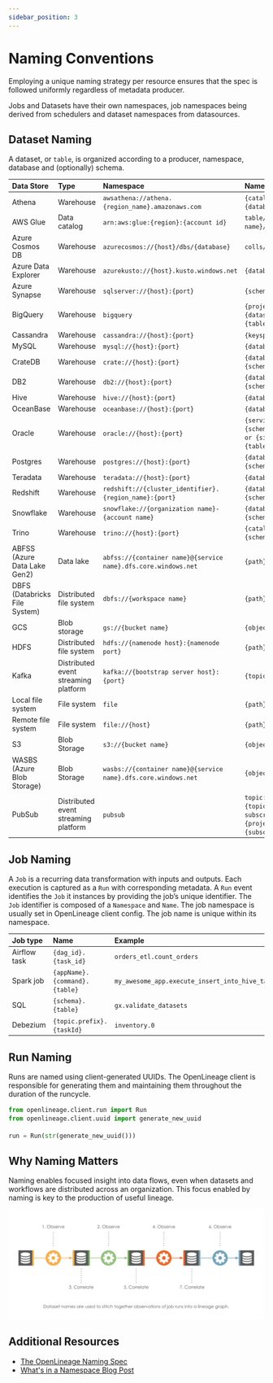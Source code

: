 ```yaml
---
sidebar_position: 3
---
```


# Naming Conventions

Employing a unique naming strategy per resource ensures that the spec is followed uniformly regardless of metadata
producer.

Jobs and Datasets have their own namespaces, job namespaces being derived from schedulers and dataset namespaces from
datasources.

## Dataset Naming

A dataset, or `table`, is organized according to a producer, namespace, database and (optionally) schema.

| Data Store                    | Type                                 | Namespace                                                      | Name                                                                         |
|:------------------------------|:-------------------------------------|:---------------------------------------------------------------|:-----------------------------------------------------------------------------|
| Athena                        | Warehouse                            | `awsathena://athena.{region_name}.amazonaws.com`               | `{catalog}.{database}.{table}`                                               |
| AWS Glue                      | Data catalog                         | `arn:aws:glue:{region}:{account id}`                           | `table/{database name}/{table name}`                                         |
| Azure Cosmos DB               | Warehouse                            | `azurecosmos://{host}/dbs/{database}`                          | `colls/{table}`                                                              |
| Azure Data Explorer           | Warehouse                            | `azurekusto://{host}.kusto.windows.net`                        | `{database}/{table}`                                                         |
| Azure Synapse                 | Warehouse                            | `sqlserver://{host}:{port}`                                    | `{schema}.{table}`                                                           |
| BigQuery                      | Warehouse                            | `bigquery`                                                     | `{project id}.{dataset name}.{table name}`                                   |
| Cassandra                     | Warehouse                            | `cassandra://{host}:{port}`                                    | `{keyspace}.{table}`                                                         |
| MySQL                         | Warehouse                            | `mysql://{host}:{port}`                                        | `{database}.{table}`                                                         |
| CrateDB                       | Warehouse                            | `crate://{host}:{port}`                                        | `{database}.{schema}.{table}`                                                |
| DB2                           | Warehouse                            | `db2://{host}:{port}`                                          | `{database}.{schema}.{table}`                                                |
| Hive                          | Warehouse                            | `hive://{host}:{port}`                                         | `{database}.{table}`                                                         |
| OceanBase                     | Warehouse                            | `oceanbase://{host}:{port}`                                    | `{database}.{table}`                                                         |
| Oracle                        | Warehouse                            | `oracle://{host}:{port}`                                       | `{serviceName}.{schema}.{table} or {sid}.{schema}.{table}`                   |
| Postgres                      | Warehouse                            | `postgres://{host}:{port}`                                     | `{database}.{schema}.{table}`                                                |
| Teradata                      | Warehouse                            | `teradata://{host}:{port}`                                     | `{database}.{table}`                                                         |
| Redshift                      | Warehouse                            | `redshift://{cluster_identifier}.{region_name}:{port}`         | `{database}.{schema}.{table}`                                                |
| Snowflake                     | Warehouse                            | `snowflake://{organization name}-{account name}`               | `{database}.{schema}.{table}`                                                |
| Trino                         | Warehouse                            | `trino://{host}:{port}`                                        | `{catalog}.{schema}.{table}`                                                 |
| ABFSS (Azure Data Lake Gen2)  | Data lake                            | `abfss://{container name}@{service name}.dfs.core.windows.net` | `{path}`                                                                     |
| DBFS (Databricks File System) | Distributed file system              | `dbfs://{workspace name}`                                      | `{path}`                                                                     |
| GCS                           | Blob storage                         | `gs://{bucket name}`                                           | `{object key}`                                                               |
| HDFS                          | Distributed file system              | `hdfs://{namenode host}:{namenode port}`                       | `{path}`                                                                     |
| Kafka                         | Distributed event streaming platform | `kafka://{bootstrap server host}:{port}`                       | `{topic}`                                                                    |
| Local file system             | File system                          | `file`                                                         | `{path}`                                                                     |
| Remote file system            | File system                          | `file://{host}`                                                | `{path}`                                                                     |
| S3                            | Blob Storage                         | `s3://{bucket name}`                                           | `{object key}`                                                               |
| WASBS (Azure Blob Storage)    | Blob Storage                         | `wasbs://{container name}@{service name}.dfs.core.windows.net` | `{object key}`                                                               |
| PubSub                        | Distributed event streaming platform | `pubsub`                                                       | `topic:{projectId}:{topicId}` or `subscription:{projectId}:{subscriptionId}` |

## Job Naming

A `Job` is a recurring data transformation with inputs and outputs. Each execution is captured as a `Run` with
corresponding metadata.
A `Run` event identifies the `Job` it instances by providing the job’s unique identifier.
The `Job` identifier is composed of a `Namespace` and `Name`. The job namespace is usually set in OpenLineage client
config. The job name is unique within its namespace.

| Job type     | Name                          | Example                                                      |
|:-------------|:------------------------------|:-------------------------------------------------------------|
| Airflow task | `{dag_id}.{task_id}`          | `orders_etl.count_orders`                                    |
| Spark job    | `{appName}.{command}.{table}` | `my_awesome_app.execute_insert_into_hive_table.mydb_mytable` |
| SQL          | `{schema}.{table}`            | `gx.validate_datasets`                                       |
| Debezium     | `{topic.prefix}.{taskId}`     | `inventory.0`                                                |

## Run Naming

Runs are named using client-generated UUIDs. The OpenLineage client is responsible for generating them and maintaining
them throughout the duration of the runcycle.

```python
from openlineage.client.run import Run
from openlineage.client.uuid import generate_new_uuid

run = Run(str(generate_new_uuid()))
```

## Why Naming Matters

Naming enables focused insight into data flows, even when datasets and workflows are distributed across an organization.
This focus enabled by naming is key to the production of useful lineage.

![image](./naming-correlations.svg)

## Additional Resources

* [The OpenLineage Naming Spec](https://github.com/OpenLineage/OpenLineage/blob/main/spec/Naming.md)
* [What's in a Namespace Blog Post](https://openlineage.io/blog/whats-in-a-namespace/)
